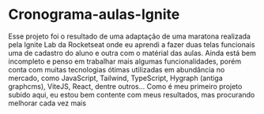 # Cronograma-aulas-Ignite

Esse projeto foi o resultado de uma adaptação de uma maratona realizada pela Ignite Lab da Rocketseat onde eu aprendi a fazer duas telas funcionais
uma de cadastro do aluno e outra com o matérial das aulas.
Ainda está bem incompleto e penso em trabalhar mais algumas funcionalidades, porém conta com muitas tecnologias ótimas utilizadas em abundância no mercado, como
JavaScript, Tailwind, TypeScript, Hygraph (antiga graphcms), ViteJS, React, dentre outros...
Como é meu primeiro projeto subido aqui, eu estou bem contente com meus resultados, mas procurando melhorar cada vez mais
